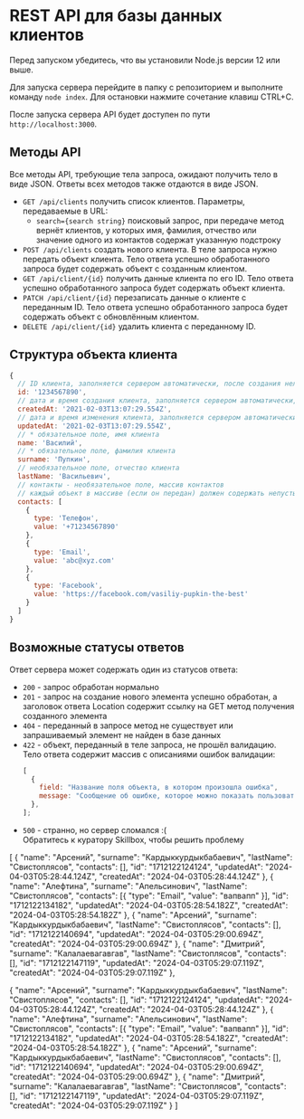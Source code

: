 # REST API для базы данных клиентов

Перед запуском убедитесь, что вы установили Node.js версии 12 или выше.

Для запуска сервера перейдите в папку с репозиторием и выполните команду `node index`. Для остановки нажмите сочетание клавиш CTRL+C.

После запуска сервера API будет доступен по пути `http://localhost:3000`.

## Методы API

Все методы API, требующие тела запроса, ожидают получить тело в виде JSON. Ответы всех методов также отдаются в виде JSON.

- `GET /api/clients` получить список клиентов. Параметры, передаваемые в URL:
  - `search={search string}` поисковый запрос, при передаче метод вернёт клиентов, у которых имя, фамилия, отчество или значение одного из контактов содержат указанную подстроку
- `POST /api/clients` создать нового клиента. В теле запроса нужно передать объект клиента. Тело ответа успешно обработанного запроса будет содержать объект с созданным клиентом.
- `GET /api/client/{id}` получить данные клиента по его ID. Тело ответа успешно обработанного запроса будет содержать объект клиента.
- `PATCH /api/client/{id}` перезаписать данные о клиенте с переданным ID. Тело ответа успешно обработанного запроса будет содержать объект с обновлённым клиентом.
- `DELETE /api/client/{id}` удалить клиента с переданному ID.

## Структура объекта клиента

```javascript
{
  // ID клиента, заполняется сервером автоматически, после создания нельзя изменить
  id: '1234567890',
  // дата и время создания клиента, заполняется сервером автоматически, после создания нельзя изменить
  createdAt: '2021-02-03T13:07:29.554Z',
  // дата и время изменения клиента, заполняется сервером автоматически при изменении клиента
  updatedAt: '2021-02-03T13:07:29.554Z',
  // * обязательное поле, имя клиента
  name: 'Василий',
  // * обязательное поле, фамилия клиента
  surname: 'Пупкин',
  // необязательное поле, отчество клиента
  lastName: 'Васильевич',
  // контакты - необязательное поле, массив контактов
  // каждый объект в массиве (если он передан) должен содержать непустые свойства type и value
  contacts: [
    {
      type: 'Телефон',
      value: '+71234567890'
    },
    {
      type: 'Email',
      value: 'abc@xyz.com'
    },
    {
      type: 'Facebook',
      value: 'https://facebook.com/vasiliy-pupkin-the-best'
    }
  ]
}
```

## Возможные статусы ответов

Ответ сервера может содержать один из статусов ответа:

- `200` - запрос обработан нормально
- `201` - запрос на создание нового элемента успешно обработан, а заголовок ответа Location содержит ссылку на GET метод получения созданного элемента
- `404` - переданный в запросе метод не существует или запрашиваемый элемент не найден в базе данных
- `422` - объект, переданный в теле запроса, не прошёл валидацию. Тело ответа содержит массив с описаниями ошибок валидации:
  ```javascript
  [
    {
      field: "Название поля объекта, в котором произошла ошибка",
      message: "Сообщение об ошибке, которое можно показать пользователю",
    },
  ];
  ```
- `500` - странно, но сервер сломался :(<br>Обратитесь к куратору Skillbox, чтобы решить проблему

[
{
"name": "Арсений",
"surname": "Кардыккурдыкбабаевич",
"lastName": "Свистоплясов",
"contacts": [],
"id": "1712122124124",
"updatedAt": "2024-04-03T05:28:44.124Z",
"createdAt": "2024-04-03T05:28:44.124Z"
},
{
"name": "Алефтина",
"surname": "Апельсинович",
"lastName": "Свистоплясов",
"contacts": [{ "type": "Email", "value": "вапвапп" }],
"id": "1712122134182",
"updatedAt": "2024-04-03T05:28:54.182Z",
"createdAt": "2024-04-03T05:28:54.182Z"
},
{
"name": "Арсений",
"surname": "Кардыккурдыкбабаевич",
"lastName": "Свистоплясов",
"contacts": [],
"id": "1712122140694",
"updatedAt": "2024-04-03T05:29:00.694Z",
"createdAt": "2024-04-03T05:29:00.694Z"
},
{
"name": "Дмитрий",
"surname": "Калалаевагавгав",
"lastName": "Свистоплясов",
"contacts": [],
"id": "1712122147119",
"updatedAt": "2024-04-03T05:29:07.119Z",
"createdAt": "2024-04-03T05:29:07.119Z"
},

{
"name": "Арсений",
"surname": "Кардыккурдыкбабаевич",
"lastName": "Свистоплясов",
"contacts": [],
"id": "1712122124124",
"updatedAt": "2024-04-03T05:28:44.124Z",
"createdAt": "2024-04-03T05:28:44.124Z"
},
{
"name": "Алефтина",
"surname": "Апельсинович",
"lastName": "Свистоплясов",
"contacts": [{ "type": "Email", "value": "вапвапп" }],
"id": "1712122134182",
"updatedAt": "2024-04-03T05:28:54.182Z",
"createdAt": "2024-04-03T05:28:54.182Z"
},
{
"name": "Арсений",
"surname": "Кардыккурдыкбабаевич",
"lastName": "Свистоплясов",
"contacts": [],
"id": "1712122140694",
"updatedAt": "2024-04-03T05:29:00.694Z",
"createdAt": "2024-04-03T05:29:00.694Z"
},
{
"name": "Дмитрий",
"surname": "Калалаевагавгав",
"lastName": "Свистоплясов",
"contacts": [],
"id": "1712122147119",
"updatedAt": "2024-04-03T05:29:07.119Z",
"createdAt": "2024-04-03T05:29:07.119Z"
}
]
